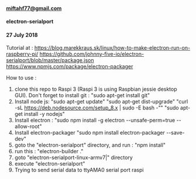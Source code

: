 #### miftahf77@gmail.com
#### electron-serialport
#### 27 July 2018

Tutorial at :
https://blog.marekkraus.sk/linux/how-to-make-electron-run-on-raspberry-pi/
https://github.com/johnny-five-io/electron-serialport/blob/master/package.json
https://www.npmjs.com/package/electron-packager

How to use :
1. clone this repo to Raspi 3 (Raspi 3 is using Raspbian jessie desktop GUI).
	Don't forget to install git : 
	"sudo apt-get install git"
2. Install node js:
	"sudo apt-get update"
	"sudo apt-get dist-upgrade"
	"curl -sL https://deb.nodesource.com/setup_8.x | sudo -E bash -""
	"sudo apt-get install -y nodejs"
2. Install electron :
	"sudo npm install -g electron --unsafe-perm=true --allow-root"
3. Install electron-packager
	"sudo npm install electron-packager --save-dev"
4. goto the "electron-serialport" directory, and run :
	"npm install"
5. run this : "electron-builder ."
6. goto "electron-serialport-linux-armv7|" directory
7. execute "electron-serialport"
8. Trying to send serial data to ttyAMA0 serial port raspi
